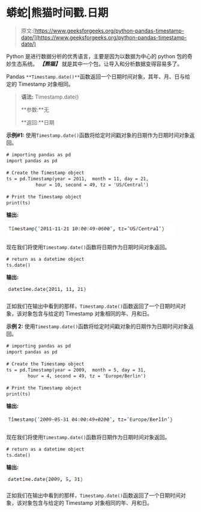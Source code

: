 # 蟒蛇|熊猫时间戳.日期

> 原文:[https://www.geeksforgeeks.org/python-pandas-timestamp-date/](https://www.geeksforgeeks.org/python-pandas-timestamp-date/)

Python 是进行数据分析的优秀语言，主要是因为以数据为中心的 python 包的奇妙生态系统。 ***【熊猫】*** 就是其中一个包，让导入和分析数据变得容易多了。

Pandas `**Timestamp.date()**`函数返回一个日期时间对象，其年、月、日与给定的 Timestamp 对象相同。

> **语法:** Timestamp.date()
> 
> **参数:**无
> 
> **返回:**日期

**示例#1:** 使用`Timestamp.date()`函数将给定时间戳对象的日期作为日期时间对象返回。

```
# importing pandas as pd
import pandas as pd

# Create the Timestamp object
ts = pd.Timestamp(year = 2011,  month = 11, day = 21,
           hour = 10, second = 49, tz = 'US/Central')

# Print the Timestamp object
print(ts)
```

**输出:**

![](img/ee694c9af88333eeafa810576fa77c25.png)

现在我们将使用`Timestamp.date()`函数将日期作为日期时间对象返回。

```
# return as a datetime object 
ts.date()
```

**输出:**

![](img/93e2670a4b44a83d828e97614af02bf1.png)

正如我们在输出中看到的那样，`Timestamp.date()`函数返回了一个日期时间对象，该对象包含与给定的 Timestamp 对象相同的年、月和日。

**示例 2:** 使用`Timestamp.date()`函数将给定时间戳对象的日期作为日期时间对象返回。

```
# importing pandas as pd
import pandas as pd

# Create the Timestamp object
ts = pd.Timestamp(year = 2009,  month = 5, day = 31,
        hour = 4, second = 49, tz = 'Europe/Berlin')

# Print the Timestamp object
print(ts)
```

**输出:**

![](img/e2c4d93f6eeb606ab122d97734870a13.png)

现在我们将使用`Timestamp.date()`函数将日期作为日期时间对象返回。

```
# return as a datetime object 
ts.date()
```

**输出:**

![](img/44173a892d4d784c2bb4bded29514491.png)

正如我们在输出中看到的那样，`Timestamp.date()`函数返回了一个日期时间对象，该对象包含与给定的 Timestamp 对象相同的年、月和日。